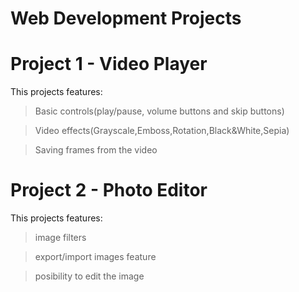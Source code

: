# Web Development Projects

# Project 1 - Video Player

This projects features:

>Basic controls(play/pause, volume buttons and skip buttons)

>Video effects(Grayscale,Emboss,Rotation,Black&White,Sepia)

>Saving frames from the video


# Project 2 - Photo Editor

This projects features:

>image filters

>export/import images feature

>posibility to edit the image
